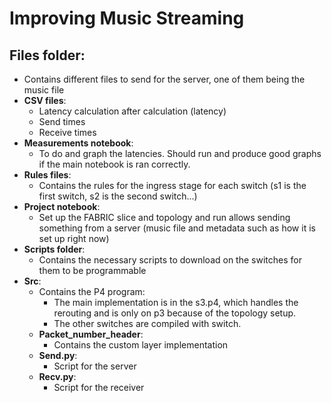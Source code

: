 # Improving Music Streaming

## Files folder:
- Contains different files to send for the server, one of them being the music file
- **CSV files**: 
  - Latency calculation after calculation (latency)
  - Send times
  - Receive times
- **Measurements notebook**: 
  - To do and graph the latencies. Should run and produce good graphs if the main notebook is ran correctly.
- **Rules files**: 
  - Contains the rules for the ingress stage for each switch (s1 is the first switch, s2 is the second switch...)
- **Project notebook**: 
  - Set up the FABRIC slice and topology and run allows sending something from a server (music file and metadata such as how it is set up right now)
- **Scripts folder**: 
  - Contains the necessary scripts to download on the switches for them to be programmable
- **Src**:
  - Contains the P4 program: 
    - The main implementation is in the s3.p4, which handles the rerouting and is only on p3 because of the topology setup. 
    - The other switches are compiled with switch.
  - **Packet_number_header**: 
    - Contains the custom layer implementation
  - **Send.py**: 
    - Script for the server
  - **Recv.py**: 
    - Script for the receiver





















